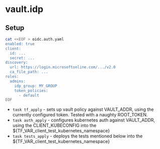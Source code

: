 # vault.idp

## Setup
```bash
cat <<EOF > oidc.auth.yaml
enabled: true
client:
  id: ...
  secret: ...
discovery:
  url: https://login.microsoftonline.com/.../v2.0
  ca_file_path: ...
roles:
  admins:
    idp_group: MY_GROUP
    token_policies:
      - default
EOF
```
- `task tf_apply` - sets up vault policy against VAULT_ADDR, using the currently configured token. Tested with a naughty ROOT_TOKEN.
- `task auth_apply` - configures kubernetes auth against VAULT_ADDR, using the CLIENT_KUBECONFIG  into the ${TF_VAR_client_test_kubernetes_namespace}
- `task tests_apply` - deploys the tests mentioned below into the ${TF_VAR_client_test_kubernetes_namespace}

